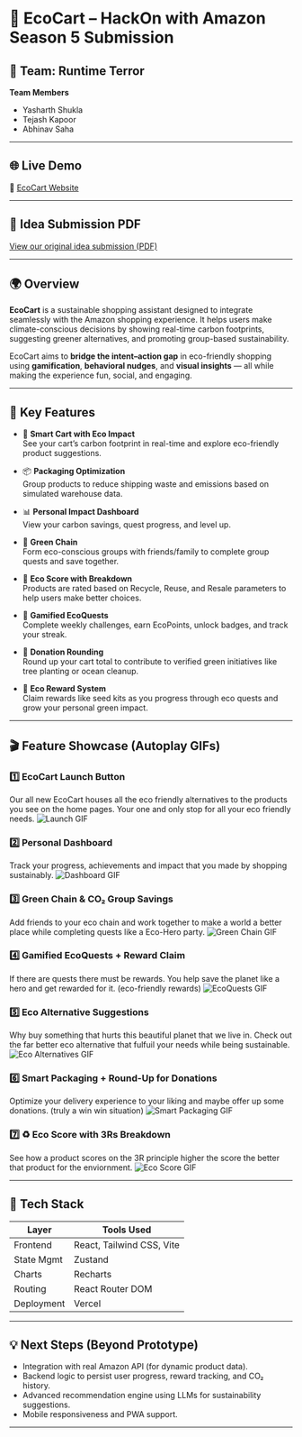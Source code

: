 # 🌿 EcoCart – HackOn with Amazon Season 5 Submission

## 🚀 Team: Runtime Terror

**Team Members**  
- Yasharth Shukla  
- Tejash Kapoor  
- Abhinav Saha  

---

## 🌐 Live Demo  
🔗 [EcoCart Website](https://eco-cart-pi.vercel.app/)

---

## 📄 Idea Submission PDF  
[View our original idea submission (PDF)](https://drive.google.com/file/d/1sw9AFPz0XeTjs_cmt93rNBbQG9yb8vQy/view?usp=sharing)

---

## 🌍 Overview

**EcoCart** is a sustainable shopping assistant designed to integrate seamlessly with the Amazon shopping experience. It helps users make climate-conscious decisions by showing real-time carbon footprints, suggesting greener alternatives, and promoting group-based sustainability.

EcoCart aims to **bridge the intent–action gap** in eco-friendly shopping using **gamification**, **behavioral nudges**, and **visual insights** — all while making the experience fun, social, and engaging.

---

## 🌱 Key Features

- 🛒 **Smart Cart with Eco Impact**  
  See your cart’s carbon footprint in real-time and explore eco-friendly product suggestions.

- 📦 **Packaging Optimization**  
  Group products to reduce shipping waste and emissions based on simulated warehouse data.

- 📊 **Personal Impact Dashboard**  
  View your carbon savings, quest progress, and level up.

- 👥 **Green Chain**  
  Form eco-conscious groups with friends/family to complete group quests and save together.

- 🌟 **Eco Score with Breakdown**  
  Products are rated based on Recycle, Reuse, and Resale parameters to help users make better choices.

- 🎯 **Gamified EcoQuests**  
  Complete weekly challenges, earn EcoPoints, unlock badges, and track your streak.

- 💚 **Donation Rounding**  
  Round up your cart total to contribute to verified green initiatives like tree planting or ocean cleanup.

- 🎁 **Eco Reward System**  
  Claim rewards like seed kits as you progress through eco quests and grow your personal green impact.

---

## 🎬 Feature Showcase (Autoplay GIFs)

### 1️⃣ EcoCart Launch Button  
Our all new EcoCart houses all the eco friendly alternatives to the products you see on the home pages. Your one and only stop for all your eco friendly needs.
![Launch GIF](./src/assets/ecocart%20switch.gif)

### 2️⃣ Personal Dashboard  
Track your progress, achievements and impact that you made by shopping sustainably.
![Dashboard GIF](./src/assets/Dashboard.gif)

### 3️⃣ Green Chain & CO₂ Group Savings  
Add friends to your eco chain and work together to make a world a better place while completing quests like a Eco-Hero party. 
![Green Chain GIF](./src/assets/Green%20Chain.gif)

### 4️⃣ Gamified EcoQuests + Reward Claim 
If there are quests there must be rewards. You help save the planet like a hero and get rewarded for it. (eco-friendly rewards)
![EcoQuests GIF](./src/assets/reward%20system.gif)

### 5️⃣ Eco Alternative Suggestions  
Why buy something that hurts this beautiful planet that we live in. Check out the far better eco alternative that fulfuil your needs while being sustainable.
![Eco Alternatives GIF](./src/assets/eco%20alternative.gif)

### 6️⃣ Smart Packaging + Round-Up for Donations 
Optimize your delivery experience to your liking and maybe offer up some donations. (truly a win win situation)
![Smart Packaging GIF](./src/assets/smart%20packaging+donation.gif)

### 7️⃣ ♻️ Eco Score with 3Rs Breakdown  
See how a product scores on the 3R principle higher the score the better that product for the enviornment.
![Eco Score GIF](./src/assets/CSS.gif)

---

## 🧱 Tech Stack

| Layer          | Tools Used                    |
|----------------|-------------------------------|
| Frontend       | React, Tailwind CSS, Vite     |
| State Mgmt     | Zustand                       |
| Charts         | Recharts                      |
| Routing        | React Router DOM              |
| Deployment     | Vercel                        |

---

## 💡 Next Steps (Beyond Prototype)
- Integration with real Amazon API (for dynamic product data).
- Backend logic to persist user progress, reward tracking, and CO₂ history.
- Advanced recommendation engine using LLMs for sustainability suggestions.
- Mobile responsiveness and PWA support.

---

